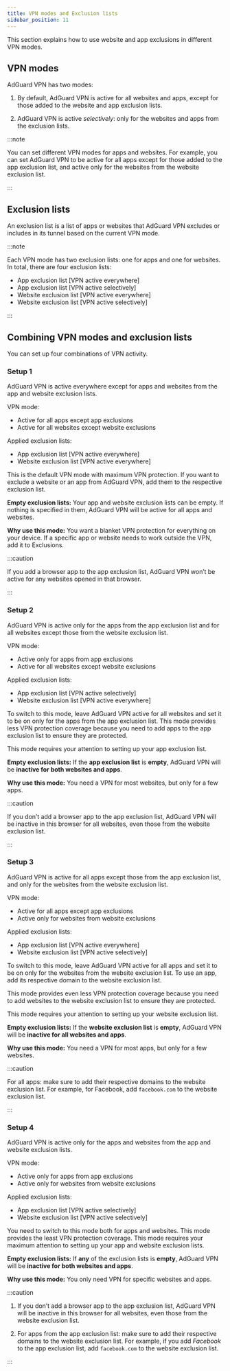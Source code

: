 ```yaml
---
title: VPN modes and Exclusion lists
sidebar_position: 11
---
```


This section explains how to use website and app exclusions in different VPN modes.

## VPN modes

AdGuard VPN has two modes:

1. By default, AdGuard VPN is active for all websites and apps, except for those added to the website and app exclusion lists.

2. AdGuard VPN is active *selectively*: only for the websites and apps from the exclusion lists.

:::note

You can set different VPN modes for apps and websites. For example, you can set AdGuard VPN to be active for all apps except for those added to the app exclusion list, and active only for the websites from the website exclusion list.

:::

## Exclusion lists

An exclusion list is a list of apps or websites that AdGuard VPN excludes or includes in its tunnel based on the current VPN mode.

:::note

Each VPN mode has two exclusion lists: one for apps and one for websites. In total, there are four exclusion lists:

- App exclusion list [VPN active everywhere]
- App exclusion list [VPN active selectively]
- Website exclusion list [VPN active everywhere]
- Website exclusion list [VPN active selectively]

:::

## Combining VPN modes and exclusion lists

You can set up four combinations of VPN activity.

### Setup 1

AdGuard VPN is active everywhere except for apps and websites from the app and website exclusion lists.

VPN mode:

- Active for all apps except app exclusions
- Active for all websites except website exclusions

Applied exclusion lists:

- App exclusion list [VPN active everywhere]
- Website exclusion list [VPN active everywhere]

This is the default VPN mode with maximum VPN protection. If you want to exclude a website or an app from AdGuard VPN, add them to the respective exclusion list.

**Empty exclusion lists:** Your app and website exclusion lists can be empty. If nothing is specified in them, AdGuard VPN will be active for all apps and websites.

**Why use this mode:** You want a blanket VPN protection for everything on your device. If a specific app or website needs to work outside the VPN, add it to Exclusions.

:::caution

If you add a browser app to the app exclusion list, AdGuard VPN won’t be active for any websites opened in that browser.

:::

### Setup 2

AdGuard VPN is active only for the apps from the app exclusion list and for all websites except those from the website exclusion list.

VPN mode:

- Active only for apps from app exclusions
- Active for all websites except website exclusions

Applied exclusion lists:

- App exclusion list [VPN active selectively]
- Website exclusion list [VPN active everywhere]

To switch to this mode, leave AdGuard VPN active for all websites and set it to be on only for the apps from the app exclusion list. This mode provides less VPN protection coverage because you need to add apps to the app exclusion list to ensure they are protected.

This mode requires your attention to setting up your app exclusion list.

**Empty exclusion lists:** If the **app exclusion list** is **empty**, AdGuard VPN will be **inactive for both websites and apps**.

**Why use this mode:** You need a VPN for most websites, but only for a few apps.

:::caution

If you don’t add a browser app to the app exclusion list, AdGuard VPN will be inactive in this browser for all websites, even those from the website exclusion list.

:::

### Setup 3

AdGuard VPN is active for all apps except those from the app exclusion list, and only for the websites from the website exclusion list.

VPN mode:

- Active for all apps except app exclusions
- Active only for websites from website exclusions

Applied exclusion lists:

- App exclusion list [VPN active everywhere]
- Website exclusion list [VPN active selectively]

To switch to this mode, leave AdGuard VPN active for all apps and set it to be on only for the websites from the website exclusion list. To use an app, add its respective domain to the website exclusion list.

This mode provides even less VPN protection coverage because you need to add websites to the website exclusion list to ensure they are protected.

This mode requires your attention to setting up your website exclusion list.

**Empty exclusion lists:** If the **website exclusion list** is **empty**, AdGuard VPN will be **inactive for all websites and apps**.

**Why use this mode:** You need a VPN for most apps, but only for a few websites.

:::caution

For all apps: make sure to add their respective domains to the website exclusion list. For example, for Facebook, add `facebook.com` to the website exclusion list.

:::

### Setup 4

AdGuard VPN is active only for the apps and websites from the app and website exclusion lists.

VPN mode:

- Active only for apps from app exclusions
- Active only for websites from website exclusions

Applied exclusion lists:

- App exclusion list [VPN active selectively]
- Website exclusion list [VPN active selectively]

You need to switch to this mode both for apps and websites. This mode provides the least VPN protection coverage. This mode requires your maximum attention to setting up your app and website exclusion lists.

**Empty exclusion lists:** If **any** of the exclusion lists is **empty**, AdGuard VPN will be **inactive for both websites and apps**.

**Why use this mode:** You only need VPN for specific websites and apps.

:::caution

1. If you don’t add a browser app to the app exclusion list, AdGuard VPN will be inactive in this browser for all websites, even those from the website exclusion list.

2. For apps from the app exclusion list: make sure to add their respective domains to the website exclusion list. For example, if you add *Facebook* to the app exclusion list, add `facebook.com` to the website exclusion list.

:::
